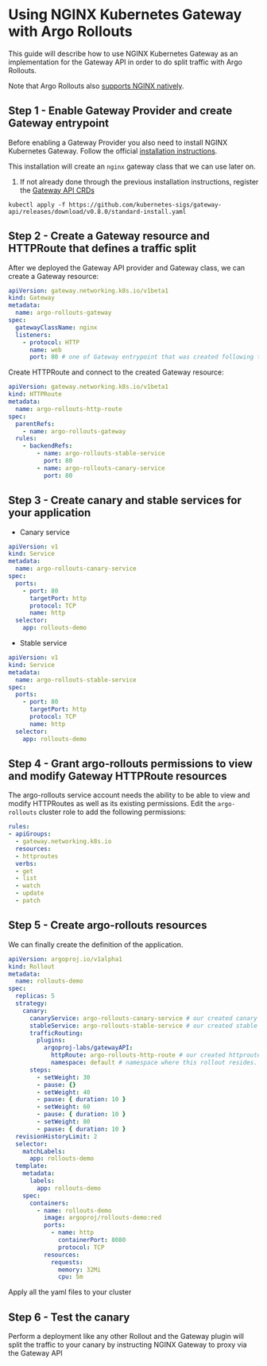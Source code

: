 # Using NGINX Kubernetes Gateway with Argo Rollouts

This guide will describe how to use NGINX Kubernetes Gateway as an implementation
for the Gateway API in order to do split traffic with Argo Rollouts.

Note that Argo Rollouts also [supports NGINX natively](https://argoproj.github.io/argo-rollouts/features/traffic-management/nginx/).

## Step 1 - Enable Gateway Provider and create Gateway entrypoint

Before enabling a Gateway Provider you also need to install NGINX Kubernetes Gateway. Follow the official [installation instructions](https://docs.nginx.com/nginx-gateway-fabric/installation/installing-ngf/helm/).

This installation will create an `nginx` gateway class that we can use later on.


1. If not already done through the previous installation instructions, register the [Gateway API CRDs](https://gateway-api.sigs.k8s.io/guides/#install-standard-channel)

```
kubectl apply -f https://github.com/kubernetes-sigs/gateway-api/releases/download/v0.8.0/standard-install.yaml
```

## Step 2 - Create a Gateway resource and HTTPRoute that defines a traffic split


After we deployed the Gateway API provider and Gateway class, we can create a Gateway resource:


```yaml
apiVersion: gateway.networking.k8s.io/v1beta1
kind: Gateway
metadata:
  name: argo-rollouts-gateway
spec:
  gatewayClassName: nginx
  listeners:
    - protocol: HTTP
      name: web
      port: 80 # one of Gateway entrypoint that was created following the official installation instructions
```

Create HTTPRoute and connect to the created Gateway resource:

```yaml
apiVersion: gateway.networking.k8s.io/v1beta1
kind: HTTPRoute
metadata:
  name: argo-rollouts-http-route
spec:
  parentRefs:
    - name: argo-rollouts-gateway
  rules:
    - backendRefs:
        - name: argo-rollouts-stable-service
          port: 80
        - name: argo-rollouts-canary-service
          port: 80
```

## Step 3 - Create canary and stable services for your application

- Canary service

```yaml
apiVersion: v1
kind: Service
metadata:
  name: argo-rollouts-canary-service
spec:
  ports:
    - port: 80
      targetPort: http
      protocol: TCP
      name: http
  selector:
    app: rollouts-demo
```

- Stable service

```yaml
apiVersion: v1
kind: Service
metadata:
  name: argo-rollouts-stable-service
spec:
  ports:
    - port: 80
      targetPort: http
      protocol: TCP
      name: http
  selector:
    app: rollouts-demo
```
## Step 4 - Grant argo-rollouts permissions to view and modify Gateway HTTPRoute resources

The argo-rollouts service account needs the ability to be able to view and modify HTTPRoutes as well as its existing permissions. Edit the `argo-rollouts` cluster role to add the following permissions:

```yaml
rules:
- apiGroups:
  - gateway.networking.k8s.io
  resources:
  - httproutes
  verbs:
  - get
  - list
  - watch
  - update
  - patch
```

## Step 5 - Create argo-rollouts resources

We can finally create the definition of the application.

```yaml
apiVersion: argoproj.io/v1alpha1
kind: Rollout
metadata:
  name: rollouts-demo
spec:
  replicas: 5
  strategy:
    canary:
      canaryService: argo-rollouts-canary-service # our created canary service
      stableService: argo-rollouts-stable-service # our created stable service
      trafficRouting:
        plugins:
          argoproj-labs/gatewayAPI:
            httpRoute: argo-rollouts-http-route # our created httproute
            namespace: default # namespace where this rollout resides.
      steps:
        - setWeight: 30
        - pause: {}
        - setWeight: 40
        - pause: { duration: 10 }
        - setWeight: 60
        - pause: { duration: 10 }
        - setWeight: 80
        - pause: { duration: 10 }
  revisionHistoryLimit: 2
  selector:
    matchLabels:
      app: rollouts-demo
  template:
    metadata:
      labels:
        app: rollouts-demo
    spec:
      containers:
        - name: rollouts-demo
          image: argoproj/rollouts-demo:red
          ports:
            - name: http
              containerPort: 8080
              protocol: TCP
          resources:
            requests:
              memory: 32Mi
              cpu: 5m
```

Apply all the yaml files to your cluster

## Step 6 - Test the canary

Perform a deployment like any other Rollout and the Gateway plugin will split the traffic to your canary by instructing NGINX Gateway to proxy via the Gateway API


